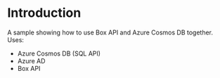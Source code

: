 # Introduction 
A sample showing how to use Box API and Azure Cosmos DB together.
Uses:
  - Azure Cosmos DB (SQL API)
  - Azure AD
  - Box API
